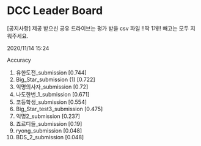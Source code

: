 # DCC Leader Board
[공지사항] 제공 받으신 공유 드라이브는 평가 받을 csv 파일 !!딱 1개!! 빼고는 모두 지워주세요.

2020/11/14 15:24

Accuracy
1. 유한도전_submission [0.744]  
2. Big_Star_submission (1) [0.722]  
3. 익명의사자_submission [0.72]  
4. 나도한번_1_submission [0.671]  
5. 코등학생_submission [0.554]  
6. Big_Star_test3_submission [0.475]  
7. 익명2_submission [0.237]  
8. 죠르디들_submission [0.19]  
9. ryong_submission [0.048]  
10. BDS_2_submission [0.048]  
